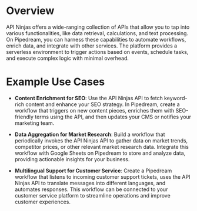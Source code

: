 # Overview

API Ninjas offers a wide-ranging collection of APIs that allow you to tap into various functionalities, like data retrieval, calculations, and text processing. On Pipedream, you can harness these capabilities to automate workflows, enrich data, and integrate with other services. The platform provides a serverless environment to trigger actions based on events, schedule tasks, and execute complex logic with minimal overhead.

# Example Use Cases

- **Content Enrichment for SEO**: Use the API Ninjas API to fetch keyword-rich content and enhance your SEO strategy. In Pipedream, create a workflow that triggers on new content pieces, enriches them with SEO-friendly terms using the API, and then updates your CMS or notifies your marketing team.

- **Data Aggregation for Market Research**: Build a workflow that periodically invokes the API Ninjas API to gather data on market trends, competitor prices, or other relevant market research data. Integrate this workflow with Google Sheets on Pipedream to store and analyze data, providing actionable insights for your business.

- **Multilingual Support for Customer Service**: Create a Pipedream workflow that listens to incoming customer support tickets, uses the API Ninjas API to translate messages into different languages, and automates responses. This workflow can be connected to your customer service platform to streamline operations and improve customer experiences.
